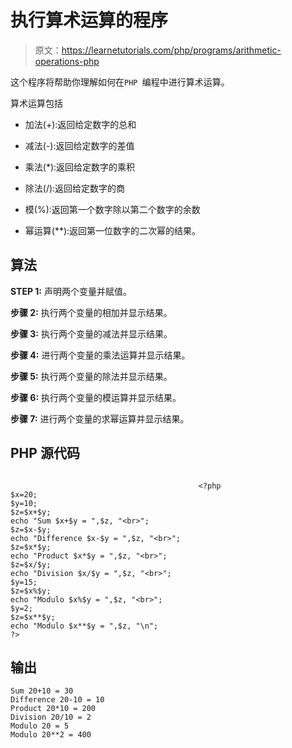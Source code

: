 # 执行算术运算的程序

> 原文：<https://learnetutorials.com/php/programs/arithmetic-operations-php>

这个程序将帮助你理解如何在`PHP `编程中进行算术运算。

算术运算包括

*   加法(+):返回给定数字的总和

*   减法(-):返回给定数字的差值

*   乘法(*):返回给定数字的乘积

*   除法(/):返回给定数字的商

*   模(%):返回第一个数字除以第二个数字的余数

*   幂运算(**):返回第一位数字的二次幂的结果。

## 算法

**STEP 1:** 声明两个变量并赋值。

**步骤 2:** 执行两个变量的相加并显示结果。

**步骤 3:** 执行两个变量的减法并显示结果。

**步骤 4:** 进行两个变量的乘法运算并显示结果。

**步骤 5:** 执行两个变量的除法并显示结果。

**步骤 6:** 执行两个变量的模运算并显示结果。

**步骤 7:** 进行两个变量的求幂运算并显示结果。

## PHP 源代码

```

                                          <?php 
$x=20; 
$y=10; 
$z=$x+$y; 
echo "Sum $x+$y = ",$z, "<br>"; 
$z=$x-$y; 
echo "Difference $x-$y = ",$z, "<br>"; 
$z=$x*$y; 
echo "Product $x*$y = ",$z, "<br>"; 
$z=$x/$y; 
echo "Division $x/$y = ",$z, "<br>"; 
$y=15;
$z=$x%$y; 
echo "Modulo $x%$y = ",$z, "<br>"; 
$y=2;
$z=$x**$y; 
echo "Modulo $x**$y = ",$z, "\n"; 
?> 

```

## 输出

```
Sum 20+10 = 30
Difference 20-10 = 10
Product 20*10 = 200
Division 20/10 = 2
Modulo 20 = 5
Modulo 20**2 = 400
```